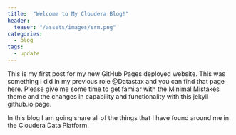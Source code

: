 ```yaml
---
title:  "Welcome to My Cloudera Blog!"
header:
  teaser: "/assets/images/srm.png"
categories: 
  - blog
tags:
  - update
---
```


This is my first post for my new GitHub Pages deployed website.   This was something I did in my previous role @Datastax and you can find that page [here](https://ds-steven-matison.github.io).  Please give me some time to get familar with the Minimal Mistakes theme and the changes in capability and functionality with this jekyll github.io page.

In this blog I am going share all of the things that I have found around me in the Cloudera Data Platform.  